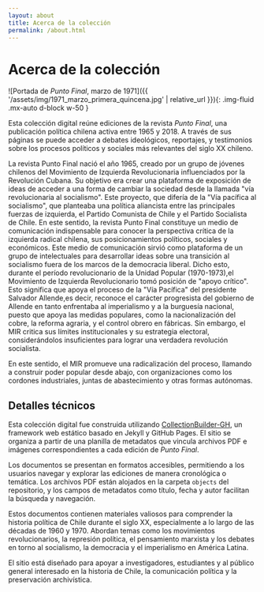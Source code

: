 ```yaml
---
layout: about
title: Acerca de la colección
permalink: /about.html
---
```


# Acerca de la colección
![Portada de *Punto Final*, marzo de 1971]({{ '/assets/img/1971_marzo_primera_quincena.jpg' | relative_url }}){: .img-fluid .mx-auto d-block w-50 }

Esta colección digital reúne ediciones de la revista *Punto Final*, una publicación política chilena activa entre 1965 y 2018. A través de sus páginas se puede acceder a debates ideológicos, reportajes, y testimonios sobre los procesos políticos y sociales más relevantes del siglo XX chileno.

La revista Punto Final nació el año 1965, creado por un grupo de jóvenes chilenos del Movimiento de Izquierda Revolucionaria influenciados por la Revolución Cubana. Su objetivo era crear una plataforma de exposición de ideas de acceder a una forma de cambiar la sociedad desde la llamada "vía revolucionaria al socialismo". Este proyecto, que difería de la "Vía pacífica al socialismo", que planteaba una política aliancista entre las principales fuerzas de izquierda, el Partido Comunista de Chile y el Partido Socialista de Chile. En este sentido, la revista Punto Final constituye un medio de comunicación indispensable para conocer la perspectiva crítica de la izquierda radical chilena, sus posicionamientos políticos, sociales y económicos. Este medio de comunicación sirvió como plataforma de un grupo de intelectuales para desarrollar ideas sobre una transición al socialismo fuera de los marcos de la democracia liberal. Dicho esto, durante el período revolucionario de la Unidad Popular (1970-1973),el Movimiento de Izquierda Revolucionario tomó posición de "apoyo crítico". Esto significa que apoya el proceso de la "Vía Pacífica" del presidente Salvador Allende,es decir, reconoce el carácter progresista del gobierno de Allende en tanto enfrentaba al imperialismo y a la burguesía nacional, puesto que apoya las medidas populares, como la nacionalización del cobre, la reforma agraria, y el control obrero en fábricas. Sin embargo, el MIR critica sus límites institucionales y su estrategia electoral, considerándolos insuficientes para lograr una verdadera revolución socialista.

En este sentido, el MIR promueve una radicalización del proceso, llamando a construir poder popular desde abajo, con organizaciones como los cordones industriales, juntas de abastecimiento y otras formas autónomas.

## Detalles técnicos

Esta colección digital fue construida utilizando [CollectionBuilder-GH](https://github.com/CollectionBuilder/collectionbuilder-gh), un framework web estático basado en Jekyll y GitHub Pages. El sitio se organiza a partir de una planilla de metadatos que vincula archivos PDF e imágenes correspondientes a cada edición de *Punto Final*.

Los documentos se presentan en formatos accesibles, permitiendo a los usuarios navegar y explorar las ediciones de manera cronológica o temática. Los archivos PDF están alojados en la carpeta `objects` del repositorio, y los campos de metadatos como título, fecha y autor facilitan la búsqueda y navegación.

Estos documentos contienen materiales valiosos para comprender la historia política de Chile durante el siglo XX, especialmente a lo largo de las décadas de 1960 y 1970. Abordan temas como los movimientos revolucionarios, la represión política, el pensamiento marxista y los debates en torno al socialismo, la democracia y el imperialismo en América Latina.

El sitio está diseñado para apoyar a investigadores, estudiantes y al público general interesado en la historia de Chile, la comunicación política y la preservación archivística.
